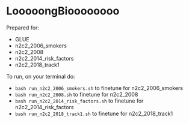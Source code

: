 # LooooongBioooooooo

Prepared for:
- GLUE
- n2c2_2006_smokers
- n2c2_2008
- n2c2_2014_risk_factors
- n2c2_2018_track1

To run, on your terminal do:
- `bash run_n2c2_2006_smokers.sh` to finetune for n2c2_2006_smokers
- `bash run_n2c2_2008.sh` to finetune for n2c2_2008
- `bash run_n2c2_2014_risk_factors.sh` to finetune for n2c2_2014_risk_factors
- `bash run_n2c2_2018_track1.sh` to finetune for n2c2_2018_track1